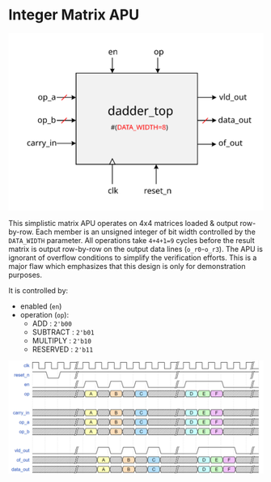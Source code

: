 # Integer Matrix APU

![alt text](./docs/block_diagram.svg "Block Diagram")


This simplistic matrix APU operates on 4x4 matrices loaded & output row-by-row.  Each member is an unsigned integer of
bit width controlled by the `DATA_WIDTH` parameter.  All operations take `4+4+1=9` cycles before the result matrix is output
row-by-row on the output data lines (`o_r0`-`o_r3`).  The APU is ignorant of overflow conditions to simplify the
verification efforts.  This is a major flaw which emphasizes that this design is only for demonstration purposes.

It is controlled by:
- enabled (`en`)
- operation (`op`):
  - ADD : `2'b00`
  - SUBTRACT : `2'b01`
  - MULTIPLY : `2'b10`
  - RESERVED : `2'b11`
 
![alt text](./docs/timing_diagram.png "Timing Diagram")
